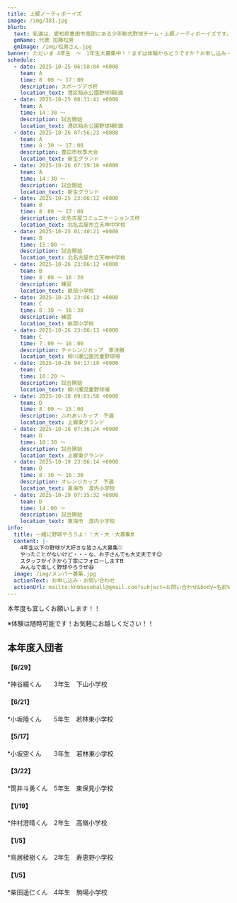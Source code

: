 ```yaml
---
title: 上郷ノーティボーイズ
image: /img/381.jpg
blurb:
  text: 私達は、愛知県豊田市南部にある少年軟式野球チーム・上郷ノーティボーイズです。野球を愛する少年・少女達の夢を育み、軟式野球を正しく指導し、体力向上と礼儀を養成します。また、親友同士の友情と交歓の場を与え、規則正しい明朗な少年・少女を育成することを目的としています。
  gmName: 代表 加藤松男
  gmImage: /img/松男さん.jpg
banner: ただいま 4年生　～　1年生大募集中！！まずは体験からどうですか？お申し込み・お問い合わせはお気軽にどうぞ！！
schedule:
  - date: 2025-10-25 06:58:04 +0000
    team: A
    time: 8：00 ～ 17：00
    description: スポーツデポ杯
    location_text: 港区稲永公園野球場E面
  - date: 2025-10-25 00:31:41 +0000
    team: A
    time: 14：30 ～
    description: 試合開始
    location_text: 港区稲永公園野球場E面
  - date: 2025-10-26 07:56:23 +0000
    team: A
    time: 8：30 ～ 17：00
    description: 豊田市秋季大会
    location_text: 新生グランド
  - date: 2025-10-26 07:19:16 +0000
    team: A
    time: 14：30 ～
    description: 試合開始
    location_text: 新生グランド
  - date: 2025-10-25 23:06:12 +0000
    team: B
    time: 8：00 ～ 17：00
    description: 北名古屋コミュニケーションズ杯
    location_text: 北名古屋市立天神中学校
  - date: 2025-10-25 01:40:21 +0000
    team: B
    time: 15：00 ～
    description: 試合開始
    location_text: 北名古屋市立天神中学校
  - date: 2025-10-26 23:06:12 +0000
    team: B
    time: 8：00 ～ 16：30
    description: 練習
    location_text: 畝部小学校
  - date: 2025-10-25 23:06:13 +0000
    team: C
    time: 8：30 ～ 16：30
    description: 練習
    location_text: 畝部小学校
  - date: 2025-10-26 23:06:13 +0000
    team: C
    time: 7：00 ～ 16：00
    description: チャレンジカップ　準決勝
    location_text: 柳川瀬公園児童野球場
  - date: 2025-10-26 04:17:18 +0000
    team: C
    time: 10：20 ～
    description: 試合開始
    location_text: 柳川瀬児童野球場
  - date: 2025-10-18 09:03:58 +0000
    team: D
    time: 8：00 ～ 15：00
    description: ふれあいカップ　予選
    location_text: 上郷東グランド
  - date: 2025-10-18 07:36:24 +0000
    team: D
    time: 10：30 ～
    description: 試合開始
    location_text: 上郷東グランド
  - date: 2025-10-19 23:06:14 +0000
    team: D
    time: 8：30 ～ 16：30
    description: オレンジカップ　予選
    location_text: 東海市　渡内小学校
  - date: 2025-10-19 07:15:32 +0000
    team: D
    time: 14：00 ～
    description: 試合開始
    location_text: 東海市　渡内小学校
info:
  title: 一緒に野球やろうよ！！大・大・大募集❗❗
  content: |-
    4年生以下の野球が大好きな皆さん大募集⚾
    やったことがないけど・・・な、お子さんでも大丈夫です😊
    スタッフがイチから丁寧にフォローします❗❗
    みんなで楽しく野球やろうぜ😆
  image: /img/メンバー募集.jpg
  actionText: お申し込み・お問い合わせ
  actionUrl: mailto:knbbaseball@gmail.com?subject=お問い合わせ&body=名前%20%3A%0D%0Aふりがな%20%3A%0D%0A電話%20%3A%0D%0A学校名%20%3A%0D%0A学年%20%3A%0D%0Aお問い合せ内容%20%3A（例、体験・見学・入団希望）
---
```

本年度も宜しくお願いします！！


※体験は随時可能です！お気軽にお越しください！！

## 本年度入団者

#### 【6/29】

*神谷綴くん　　3年生　下山小学校

#### 【6/21】

*小坂陸くん　　5年生　若林東小学校

#### 【5/17】

*小坂空くん　　3年生　若林東小学校

#### 【3/22】

*筒井斗勇くん　5年生　東保見小学校

#### 【1/19】

*仲村澄晴くん　2年生　高嶺小学校

#### 【1/5】

*鳥居稜樹くん　2年生　寿恵野小学校

#### 【1/5】

*柴田遥仁くん　4年生　駒場小学校

